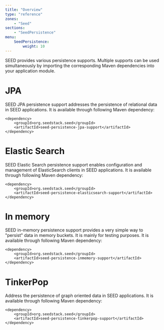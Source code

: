 ```yaml
---
title: "Overview"
type: "reference"
zones:
    - "Seed"
sections:
    - "SeedPersistence"
menu:
    SeedPersistence:
        weight: 10
---
```


SEED provides various persistence supports. Multiple supports can be used simultaneously 
by importing the corresponding Maven dependencies into your application module.

# JPA

SEED JPA persistence support addresses the persistence of relational data in SEED applications. It is available through 
following Maven dependency:

    <dependency>
        <groupId>org.seedstack.seed</groupId>
        <artifactId>seed-persistence-jpa-support</artifactId>
    </dependency>

# Elastic Search

SEED Elastic Search persistence support enables configuration and management of ElasticSearch clients in SEED applications. 
It is available through following Maven dependency:

    <dependency>
        <groupId>org.seedstack.seed</groupId>
        <artifactId>seed-persistence-elasticsearch-support</artifactId>
    </dependency>

# In memory

SEED in-memory persistence support provides a very simple way to "persist" data in memory buckets. It is mainly for
testing purposes. It is available through following Maven dependency:

    <dependency>
        <groupId>org.seedstack.seed</groupId>
        <artifactId>seed-persistence-inmemory-support</artifactId>
    </dependency>

# TinkerPop

Address the persistence of graph oriented data in SEED applications. It is available through following Maven dependency:

    <dependency>
        <groupId>org.seedstack.seed</groupId>
        <artifactId>seed-persistence-tinkerpop-support</artifactId>
    </dependency>


